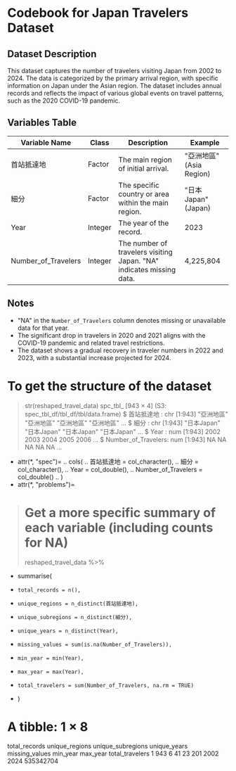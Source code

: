 # Codebook for Japan Travelers Dataset

## Dataset Description
This dataset captures the number of travelers visiting Japan from 2002 to 2024. The data is categorized by the primary arrival region, with specific information on Japan under the Asian region. The dataset includes annual records and reflects the impact of various global events on travel patterns, such as the 2020 COVID-19 pandemic.

## Variables Table
| Variable Name       | Class   | Description                                                         | Example                    |
|---------------------|---------|---------------------------------------------------------------------|----------------------------|
| 首站抵達地         | Factor  | The main region of initial arrival.                                  | "亞洲地區" (Asia Region)   |
| 細分             | Factor  | The specific country or area within the main region.                  | "日本Japan" (Japan) |
| Year                | Integer | The year of the record.                                             | 2023                       |
| Number_of_Travelers | Integer | The number of travelers visiting Japan. "NA" indicates missing data. | 4,225,804                  |

## Notes
- "NA" in the `Number_of_Travelers` column denotes missing or unavailable data for that year.
- The significant drop in travelers in 2020 and 2021 aligns with the COVID-19 pandemic and related travel restrictions.
- The dataset shows a gradual recovery in traveler numbers in 2022 and 2023, with a substantial increase projected for 2024.

# To get the structure of the dataset
> str(reshaped_travel_data)
spc_tbl_ [943 × 4] (S3: spec_tbl_df/tbl_df/tbl/data.frame)
 $ 首站抵達地         : chr [1:943] "亞洲地區" "亞洲地區" "亞洲地區" "亞洲地區" ...
 $ 細分               : chr [1:943] "日本Japan" "日本Japan" "日本Japan" "日本Japan" ...
 $ Year               : num [1:943] 2002 2003 2004 2005 2006 ...
 $ Number_of_Travelers: num [1:943] NA NA NA NA NA ...
 - attr(*, "spec")=
  .. cols(
  ..   首站抵達地 = col_character(),
  ..   細分 = col_character(),
  ..   Year = col_double(),
  ..   Number_of_Travelers = col_double()
  .. )
 - attr(*, "problems")=<externalptr> 
> # Get a more specific summary of each variable (including counts for NA)
> reshaped_travel_data %>%
+   summarise(
+     total_records = n(),
+     unique_regions = n_distinct(首站抵達地),
+     unique_subregions = n_distinct(細分),
+     unique_years = n_distinct(Year),
+     missing_values = sum(is.na(Number_of_Travelers)),
+     min_year = min(Year),
+     max_year = max(Year),
+     total_travelers = sum(Number_of_Travelers, na.rm = TRUE)
+   )
# A tibble: 1 × 8
  total_records unique_regions unique_subregions unique_years missing_values min_year max_year total_travelers
          <int>          <int>             <int>        <int>          <int>    <dbl>    <dbl>           <dbl>
1           943              6                41           23            201     2002     2024       535342704
> 